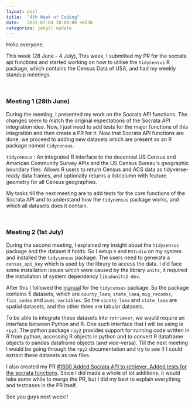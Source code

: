 ```yaml
---
layout: post
title:  "4th Week of Coding"
date:   2021-07-04 18:00:00 +0530
categories: jekyll update
---
```

Hello everyone,

This week (28 June - 4 July), This week, I submitted my PR for the socrata api functions and started working on how to utilise the `tidycensus` R package, which contains the Census Data of USA, and had my weekly standup meetings.

&nbsp;

### Meeting 1 (28th June)

During the meeting, I presented my work on the Socrata API functions. The changes seem to match the original expectations of the Socrata API integration idea. Now, I just need to add tests for the major functions of this integration and then create a PR for it. Now that Socrata API functions are done, we proceed to adding new datasets which are present as an R package named `tidycensus`.

`tidycensus` : An integrated R interface to the decennial US Census and American Community Survey APIs and the US Census Bureau's geographic boundary files. Allows R users to return Census and ACS data as tidyverse-ready data frames, and optionally returns a listcolumn with feature geometry for all Census geographies.

My tasks till the next meeting are to add tests for the core functions of the Socrata API and to understand how the `tidycensus` package works, and which all datasets does it contain.

&nbsp;

### Meeting 2 (1st July)

During the second meeting, I explained my insight about the `tidycensus` package and the dataset it holds. So I setup `R` and `RStudio` on my system and installed the `tidycensus` package. The users need to generate a `census_api_key` which is used by the library to access the data. I did face some installation issues which were caused by the library `units`, it required the installation of system dependency `libudunits2-dev`.

After this I followed the [manual](https://cran.r-project.org/web/packages/tidycensus/tidycensus.pdf) for the `tidycensus` package. So the package contains 5 datasets, which are `county_laea`, `state_laea`, `mig_recodes`, `fips_codes` and `pums_variables`. So the `county_laea` and `state_laea` are spatial datasets, and the other three are tabular datasets.

To be able to integrate these datasets into `retriever`, we would require an interface between Python and R. One such interface that I will be using is `rpy2`. The python package `rpy2` provides support for running code written in R from python, accessing R objects in python and to convert R dataframe objects to pandas dataframe objects (and vice-versa). Till the next meeting I would be going through the `rpy2` documentation and try to see if I could extract these datasets as raw files.

I also created my PR [#1600 Added Socrata API to retriever, Added tests for the socrata functions](https://github.com/weecology/retriever/pull/1600). Since I did made a whole of lot additions, it would take some while to merge the PR, but I did my best to explain everything and testcases in the PR itself.

See you guys next week!!
